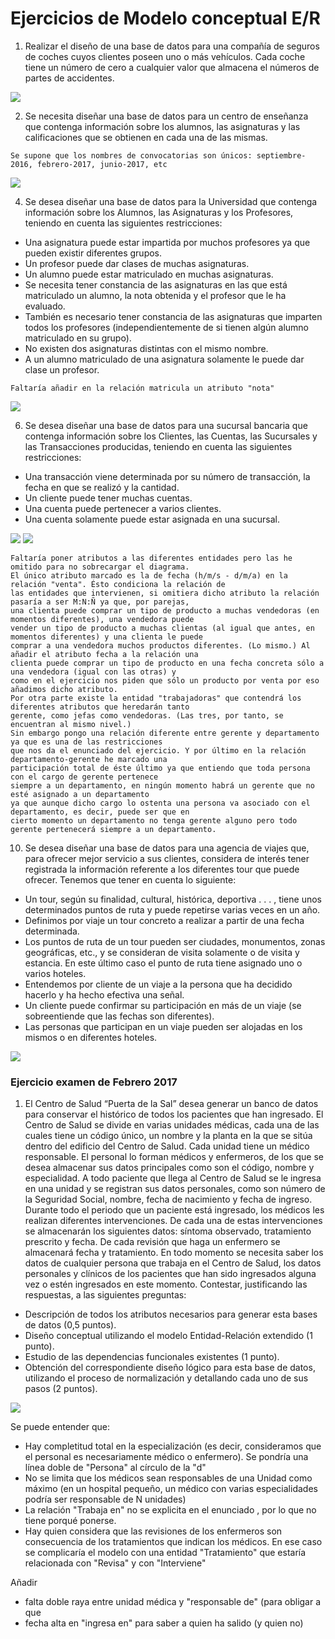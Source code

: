 # Ejercicios de Modelo conceptual E/R
1. Realizar el diseño de una base de datos para una compañía de seguros de coches cuyos clientes poseen uno o más vehículos. Cada coche tiene un número de cero a cualquier valor que almacena el números de partes de accidentes.

![](http://i.imgur.com/1nqtdkC.png)

2. Se necesita diseñar una base de datos para un centro de enseñanza que contenga información sobre los alumnos, las asignaturas y las calificaciones que se obtienen en cada una de las mismas.
```
Se supone que los nombres de convocatorias son únicos: septiembre-2016, febrero-2017, junio-2017, etc
```

![](http://i.imgur.com/ytGHqyS.png)

4. Se desea diseñar una base de datos para la Universidad que contenga información sobre los Alumnos, las Asignaturas y los Profesores, teniendo en cuenta las siguientes restricciones:
- Una asignatura puede estar impartida por muchos profesores ya que pueden existir diferentes grupos.
- Un profesor puede dar clases de muchas asignaturas.
- Un alumno puede estar matriculado en muchas asignaturas.
- Se necesita tener constancia de las asignaturas en las que está matriculado un alumno, la nota obtenida y el profesor que le ha evaluado.
- También es necesario tener constancia de las asignaturas que imparten todos los profesores (independientemente de si tienen algún alumno matriculado en su grupo).
- No existen dos asignaturas distintas con el mismo nombre.
- A un alumno matriculado de una asignatura solamente le puede dar clase un profesor.

```
Faltaría añadir en la relación matricula un atributo "nota" 
```

![](http://i.imgur.com/dzO3B9v.png)

6. Se desea diseñar una base de datos para una sucursal bancaria que contenga información sobre los Clientes, las Cuentas, las Sucursales y las Transacciones producidas,
teniendo en cuenta las siguientes restricciones:
- Una transacción viene determinada por su número de transacción, la fecha en que se realizó y la cantidad.
- Un cliente puede tener muchas cuentas.
- Una cuenta puede pertenecer a varios clientes.
- Una cuenta solamente puede estar asignada en una sucursal.

![](http://i.imgur.com/LbMqD8w.png)
![](http://i.imgur.com/0E5bI7a.png)

```
Faltaría poner atributos a las diferentes entidades pero las he omitido para no sobrecargar el diagrama. 
El único atributo marcado es la de fecha (h/m/s - d/m/a) en la relación "venta". Ésto condiciona la relación de 
las entidades que intervienen, si omitiera dicho atributo la relación pasaría a ser M:N:Ñ ya que, por parejas, 
una clienta puede comprar un tipo de producto a muchas vendedoras (en momentos diferentes), una vendedora puede 
vender un tipo de producto a muchas clientas (al igual que antes, en momentos diferentes) y una clienta le puede 
comprar a una vendedora muchos productos diferentes. (Lo mismo.) Al añadir el atributo fecha a la relación una 
clienta puede comprar un tipo de producto en una fecha concreta sólo a una vendedora (igual con las otras) y 
como en el ejercicio nos piden que sólo un producto por venta por eso añadimos dicho atributo.
Por otra parte existe la entidad "trabajadoras" que contendrá los diferentes atributos que heredarán tanto 
gerente, como jefas como vendedoras. (Las tres, por tanto, se encuentran al mismo nivel.) 
Sin embargo pongo una relación diferente entre gerente y departamento ya que es una de las restricciones 
que nos da el enunciado del ejercicio. Y por último en la relación departamento-gerente he marcado una 
participación total de éste último ya que entiendo que toda persona con el cargo de gerente pertenece 
siempre a un departamento, en ningún momento habrá un gerente que no esté asignado a un departamento 
ya que aunque dicho cargo lo ostenta una persona va asociado con el departamento, es decir, puede ser que en
cierto momento un departamento no tenga gerente alguno pero todo gerente pertenecerá siempre a un departamento.
```
10. Se desea diseñar una base de datos para una agencia de viajes que, para ofrecer mejor servicio a sus clientes, considera de interés tener registrada la información referente a los diferentes tour que puede ofrecer. Tenemos que tener en cuenta lo siguiente:
- Un tour, según su finalidad, cultural, histórica, deportiva . . . , tiene unos determinados puntos de ruta y puede repetirse varias veces en un año.
- Definimos por viaje un tour concreto a realizar a partir de una fecha determinada.
- Los puntos de ruta de un tour pueden ser ciudades, monumentos, zonas geográficas, etc., y se consideran de visita solamente o de visita y estancia. En este último caso el punto de ruta tiene asignado uno o varios hoteles.
- Entendemos por cliente de un viaje a la persona que ha decidido hacerlo y ha hecho efectiva una señal.
- Un cliente puede confirmar su participación en más de un viaje (se sobreentiende que las fechas son diferentes).
- Las personas que participan en un viaje pueden ser alojadas en los mismos o en diferentes hoteles.

![](http://i.imgur.com/ZXq4qma.png)

### Ejercicio examen de Febrero 2017

1. El Centro de Salud “Puerta de la Sal” desea generar un banco de datos para conservar el histórico de todos los pacientes que han ingresado. El Centro de Salud se divide en varias unidades médicas, cada una de las cuales tiene un código único, un nombre y la planta en la que se sitúa dentro del edificio del Centro de Salud. Cada unidad tiene un médico responsable. El personal lo forman médicos y enfermeros, de los que se desea almacenar sus datos principales como son el código, nombre y especialidad. A todo paciente que llega al Centro de Salud se le ingresa en una unidad y se registran sus datos personales, como son número de la Seguridad Social, nombre, fecha de nacimiento y fecha de ingreso. Durante todo el periodo que un paciente está ingresado, los médicos les realizan diferentes intervenciones. De cada una de estas intervenciones se almacenarán los siguientes datos: síntoma observado, tratamiento prescrito y fecha. De cada revisión que haga un enfermero se almacenará fecha y tratamiento. En todo momento se necesita saber los datos de cualquier persona que trabaja en el Centro de Salud, los datos personales y clínicos de los pacientes que han sido ingresados alguna vez o estén ingresados en este momento. Contestar, justificando las respuestas, a las siguientes preguntas:
- Descripción de todos los atributos necesarios para generar esta bases de datos (0,5 puntos).
- Diseño conceptual utilizando el modelo Entidad-Relación extendido (1 punto).
- Estudio de las dependencias funcionales existentes (1 punto).
- Obtención del correspondiente diseño lógico para esta base de datos, utilizando el proceso de normalización y detallando cada uno de sus pasos (2 puntos).

![](http://i.imgur.com/qtrY7WP.png)

Se puede entender que:
* Hay completitud total en la especialización (es decir, consideramos que el personal es necesariamente médico o enfermero). Se pondría una línea doble de "Persona" al círculo de la "d"
* No se limita que los médicos sean responsables de una Unidad como máximo (en un hospital pequeño, un médico con varias especialidades podría ser responsable de N unidades)
* La relación "Trabaja en" no se explicita en el enunciado , por lo que no tiene porqué ponerse.
* Hay quien considera que las revisiones de los enfermeros son consecuencia de los tratamientos que indican los médicos. En ese caso se complicaría el modelo con una entidad "Tratamiento" que estaría relacionada con "Revisa" y con "Interviene"

Añadir
* falta doble raya entre unidad médica y "responsable de" (para obligar a que 
* fecha alta en "ingresa en" para saber a quien ha salido (y quien no)



